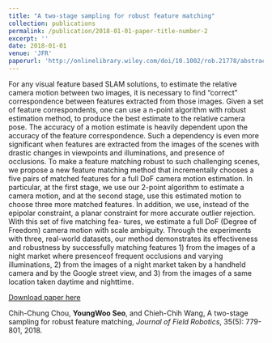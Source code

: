 ```yaml
---
title: "A two-stage sampling for robust feature matching"
collection: publications
permalink: /publication/2018-01-01-paper-title-number-2
excerpt: ''
date: 2018-01-01
venue: 'JFR'
paperurl: 'http://onlinelibrary.wiley.com/doi/10.1002/rob.21778/abstract'
---
```

For any visual feature based SLAM solutions, to estimate the relative camera motion between two
images, it is necessary to find “correct” correspondence between features extracted from those images. Given a set of feature correspondents, one can use a n-point algorithm with robust estimation
method, to produce the best estimate to the relative camera pose. The accuracy of a motion estimate is heavily dependent upon the accuracy of the feature correspondence. Such a dependency is even
more significant when features are extracted from the images of the scenes with drastic changes in
viewpoints and illuminations, and presence of occlusions. To make a feature matching robust to
such challenging scenes, we propose a new feature matching method that incrementally chooses a
five pairs of matched features for a full DoF camera motion estimation. In particular, at the first
stage, we use our 2-point algorithm to estimate a camera motion, and at the second stage, use this
estimated motion to choose three more matched features. In addition, we use, instead of the epipolar
constraint, a planar constraint for more accurate outlier rejection. With this set of five matching fea-
tures, we estimate a full DoF (Degree of Freedom) camera motion with scale ambiguity. Through
the experiments with three, real-world datasets, our method demonstrates its effectiveness and robustness by successfully matching features 1) from the images of a night market where presenceof frequent occlusions and varying illuminations, 2) from the images of a night market taken by a
handheld camera and by the Google street view, and 3) from the images of a same location taken
daytime and nighttime.

[Download paper here](http://onlinelibrary.wiley.com/doi/10.1002/rob.21778/abstract)

Chih-Chung Chou, **YoungWoo Seo**, and Chieh-Chih Wang, A two-stage sampling for robust feature matching, <i>Journal of Field Robotics</i>, 35(5): 779-801, 2018.
